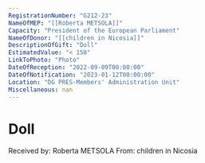 ```yaml
---
RegistrationNumber: "G212-23"
NameOfMEP: "[[Roberta METSOLA]]"
Capacity: "President of the European Parliament"
NameOfDonor: "[[children in Nicosia]]"
DescriptionOfGift: "Doll"
EstimatedValue: "< 150"
LinkToPhoto: "Photo"
DateOfReception: "2022-09-09T00:00:00"
DateOfNotification: "2023-01-12T00:00:00"
Location: "DG PRES-Members' Administration Unit"
Miscellaneous: nan
---
```


# Doll

Received by: Roberta METSOLA
From: children in Nicosia

